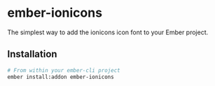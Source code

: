 # ember-ionicons

The simplest way to add the ionicons icon font to your Ember project.

## Installation

```bash
# From within your ember-cli project
ember install:addon ember-ionicons
```
